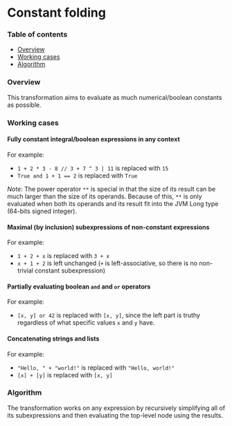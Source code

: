 # Constant folding

### Table of contents

- [Overview](#overview)
- [Working cases](#working-cases)
- [Algorithm](#algorithm)

### Overview

This transformation aims to evaluate as much numerical/boolean constants
as possible.

### Working cases

#### Fully constant integral/boolean expressions in any context

For example:
- `1 + 2 * 3 - 8 // 3 + 7 ^ 3 | 11` is replaced with `15`
- `True and 1 + 1 == 2` is replaced with `True`

*Note:* The power operator `**` is special in that the size of its result
can be much larger than the size of its operands. Because of this,
`**` is only evaluated when both its operands and its result fit into
the JVM Long type (64-bits signed integer).

#### Maximal (by inclusion) subexpressions of non-constant expressions

For example:
- `1 + 2 + x` is replaced with `3 + x`
- `x + 1 + 2` is left unchanged (`+` is left-associative,
  so there is no non-trivial constant subexpression)

#### Partially evaluating boolean `and` and `or` operators

For example:
- `[x, y] or 42` is replaced with `[x, y]`, since the left part is
  truthy regardless of what specific values `x` and `y` have.

#### Concatenating strings and lists

For example:
- `"Hello, " + "world!"` is replaced with `"Hello, world!"`
- `[x] + [y]` is replaced with `[x, y]`

### Algorithm

The transformation works on any expression by recursively simplifying all
of its subexpressions and then evaluating the top-level node using the results.
